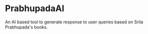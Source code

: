 # PrabhupadaAI
An AI based tool to generate response to user queries based on Srila Prabhupada's books.
